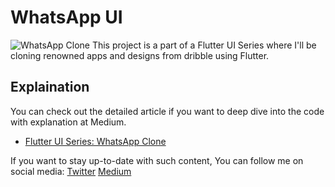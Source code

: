 # WhatsApp UI

![WhatsApp Clone](https://pasteboard.co/XUsH7IcnFICB.png)
This project is a part of a Flutter UI Series where I'll be cloning renowned apps and designs from dribble using Flutter.
## Explaination

You can check out the detailed article if you want to deep dive into the code with explanation at Medium.

- [Flutter UI Series: WhatsApp Clone](https://iizmotabar.medium.com/flutter-ui-series-whatsapp-ui-4451eca699b6)

If you want to stay up-to-date with such content, You can follow me on social media:
[Twitter](https://twitter.com/iizmotabar)
[Medium](https://iizmotabar.medium.com)

